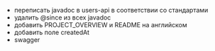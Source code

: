 - переписать javadoc в users-api в соответствии со стандартами
- удалить @since из всех javadoc
- добавить PROJECT_OVERVIEW и README на английском
- добавить поле createdAt
- swagger